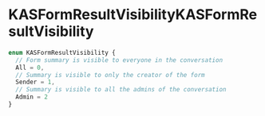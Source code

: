 # <a name="kasformresultvisibility"></a><span data-ttu-id="01ad1-101">KASFormResultVisibility</span><span class="sxs-lookup"><span data-stu-id="01ad1-101">KASFormResultVisibility</span></span>
```typescript
enum KASFormResultVisibility {
  // Form summary is visible to everyone in the conversation
  All = 0,
  // Summary is visible to only the creator of the form
  Sender = 1,
  // Summary is visible to all the admins of the conversation
  Admin = 2
}
```
